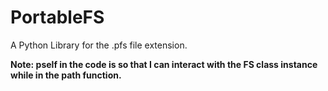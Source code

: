 # PortableFS
A Python Library for the .pfs file extension.

**Note: pself in the code is so that I can interact with the FS class instance while in the path function.**